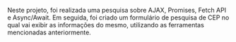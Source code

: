 Neste projeto, foi realizada uma pesquisa sobre AJAX, Promises, Fetch API e Async/Await. 
Em seguida, foi criado um formulário de pesquisa de CEP no qual vai exibir as informações do mesmo, utilizando as ferramentas mencionadas anteriormente.
